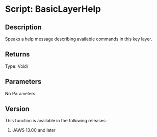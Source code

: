 # Script: BasicLayerHelp

## Description

Speaks a help message describing available commands in this key layer.

## Returns

Type: Void\

## Parameters

No Parameters

## Version

This function is available in the following releases:

1.  JAWS 13.00 and later
